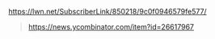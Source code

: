 https://lwn.net/SubscriberLink/850218/9c0f0946579fe577/
> https://news.ycombinator.com/item?id=26617967